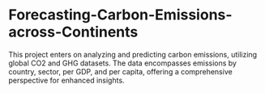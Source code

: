 # Forecasting-Carbon-Emissions-across-Continents
This project enters on analyzing and predicting carbon emissions, utilizing global CO2 and GHG datasets. The data encompasses emissions by country, sector, per GDP, and per capita, offering a comprehensive perspective for enhanced insights.
